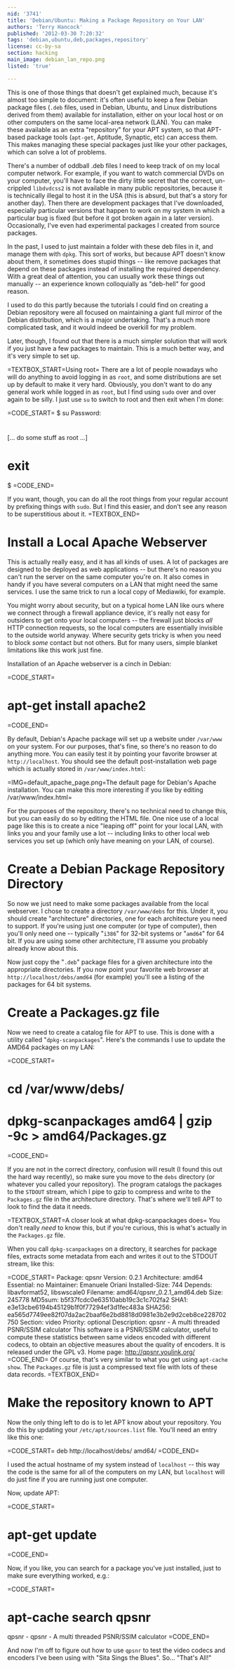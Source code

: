 ```yaml
---
nid: '3741'
title: 'Debian/Ubuntu: Making a Package Repository on Your LAN'
authors: 'Terry Hancock'
published: '2012-03-30 7:20:32'
tags: 'debian,ubuntu,deb,packages,repository'
license: cc-by-sa
section: hacking
main_image: debian_lan_repo.png
listed: 'true'

---
```

<!-- Debian/Ubuntu: Making a Package Repository on Your LAN -->

This is one of those things that doesn't get explained much, because it's almost too simple to document: it's often useful to keep a few Debian package files (`.deb` files, used in Debian, Ubuntu, and Linux distributions derived from them) available for installation, either on your local host or on other computers on the same local-area network (LAN). You can make these available as an extra "repository" for your APT system, so that APT-based package tools (`apt-get`, Aptitude, Synaptic, etc) can access them. This makes managing these special packages just like your other packages, which can solve a lot of problems.

<!--break-->

There's a number of oddball .deb files I need to keep track of on my local computer network. For example, if you want to watch commercial DVDs on your computer, you'll have to face the dirty little secret that the correct, un-crippled `libdvdcss2` is not available in many public repositories, because it is technically illegal to host it in the USA (this is absurd, but that's a story for another day). Then there are development packages that I've downloaded, especially particular versions that happen to work on my system in which a particular bug is fixed (but before it got broken again in a later version). Occasionally, I've even had experimental packages I created from source packages.

In the past, I used to just maintain a folder with these deb files in it, and manage them with `dpkg`. This sort of works, but because APT doesn't know about them, it sometimes does stupid things -- like remove packages that depend on these packages instead of installing the required dependency. With a great deal of attention, you can usually work these things out manually -- an experience known colloquially as "deb-hell" for good reason.

I used to do this partly because the tutorials I could find on creating a Debian repository were all focused on maintaining a giant full mirror of the Debian distribution, which is a major undertaking. That's a much more complicated task, and it would indeed be overkill for my problem.

Later, though, I found out that there is a much simpler solution that will work if you just have a few packages to maintain. This is a much better way, and it's very simple to set up.

=TEXTBOX_START=Using root=
There are a lot of people nowadays who will do anything to avoid logging in as `root`, and some distributions are set up by default to make it very hard. Obviously, you don't want to do any general work while logged in as `root`, but I find using `sudo` over and over again to be silly. I just use `su` to switch to root and then exit when I'm done:

=CODE_START=
$ su
Password:
#
  [... do some stuff as root ...]
# exit
$
=CODE_END=

If you want, though, you can do all the root things from your regular account by prefixing things with `sudo`. But I find this easier, and don't see any reason to be superstitious about it.
=TEXTBOX_END=

# Install a Local Apache Webserver

This is actually really easy, and it has all kinds of uses. A lot of packages are designed to be deployed as web applications -- but there's no reason you can't run the server on the same computer you're on. It also comes in handy if you have several computers on a LAN that might need the same services. I use the same trick to run a local copy of Mediawiki, for example.

You might worry about security, but on a typical home LAN like ours where we connect through a firewall appliance device, it's really not easy for outsiders to get onto your local computers -- the firewall just blocks _all_ HTTP connection requests, so the local computers are essentially invisible to the outside world anyway. Where security gets tricky is when you need to block _some_ contact but not others. But for many users, simple blanket limitations like this work just fine.

Installation of an Apache webserver is a cinch in Debian:

=CODE_START=
# apt-get install apache2
=CODE_END=

By default, Debian's Apache package will set up a website under `/var/www` on your system. For our purposes, that's fine, so there's no reason to do anything more. You can easily test it by pointing your favorite browser at `http://localhost`. You should see the default post-installation web page which is actually stored in `/var/www/index.html`:

=IMG=default_apache_page.png=The default page for Debian's Apache installation. You can make this more interesting if you like by editing /var/www/index.html=

For the purposes of the repository, there's no technical need to change this, but you can easily do so by editing the HTML file. One nice use of a local page like this is to create a nice "leaping off" point for your local LAN, with links you and your family use a lot -- including links to other local web services you set up (which only have meaning on your LAN, of course).

# Create a Debian Package Repository Directory

So now we just need to make some packages available from the local webserver. I chose to create a directory `/var/www/debs` for this. Under it, you should create "architecture" directories, one for each architecture you need to support. If you're using just one computer (or type of computer), then you'll only need one -- typically "`i386`" for 32-bit systems or "`amd64`" for 64 bit. If you are using some other architecture, I'll assume you probably already know about this.

Now just copy the "`.deb`" package files for a given architecture into the appropriate directories. If you now point your favorite web browser at `http://localhost/debs/amd64` (for example) you'll see a listing of the packages for 64 bit systems.

# Create a Packages.gz file

Now we need to create a catalog file for APT to use. This is done with a utility called "`dpkg-scanpackages`". Here's the commands I use to update the AMD64 packages on my LAN:

=CODE_START=
# cd /var/www/debs/
# dpkg-scanpackages amd64 | gzip -9c > amd64/Packages.gz
=CODE_END=

If you are not in the correct directory, confusion will result (I found this out the hard way recently), so make sure you move to the `debs` directory (or whatever you called your repository). The program catalogs the packages to the `STDOUT` stream, which I pipe to gzip to compress and write to the `Packages.gz` file in the architecture directory. That's where we'll tell APT to look to find the data it needs.

=TEXTBOX_START=A closer look at what dpkg-scanpackages does=
You don't really _need_ to know this, but if you're curious, this is what's actually in the `Packages.gz` file.

When you call `dpkg-scanpackages` on a directory, it searches for package files, extracts some metadata from each and writes it out to the STDOUT stream, like this:

=CODE_START=
Package: qpsnr
Version: 0.2.1
Architecture: amd64
Essential: no
Maintainer: Emanuele Oriani
Installed-Size: 744
Depends: libavformat52, libswscale0
Filename: amd64/qpsnr_0.2.1_amd64.deb
Size: 245778
MD5sum: b5f37fcdc0e63510abb19c3c1c702fa2
SHA1: e3e13cbe6194b45129b1f0f77294ef3d1fec483a
SHA256: ea565d7749ee82f07da2ac2baaf6e2bd8818d0981e3b2e9d2ceb8ce228702750
Section: video
Priority: optional
Description: qpsnr - A multi threaded PSNR/SSIM calculator
             This software is a PSNR/SSIM calculator, useful
             to compute these statistics between same videos
             encoded with different codecs, to obtain an objective
             measures about the quality of encoders.
             It is released under the GPL v3.
             Home page: http://qpsnr.youlink.org/
=CODE_END=
Of course, that's very similar to what you get using `apt-cache show`. The `Packages.gz` file is just a compressed text file with lots of these data records.
=TEXTBOX_END=

# Make the repository known to APT

Now the only thing left to do is to let APT know about your repository. You do this by updating your `/etc/apt/sources.list` file. You'll need an entry like this one: 

=CODE_START=
deb http://localhost/debs/ amd64/
=CODE_END=

I used the actual hostname of my system instead of `localhost` -- this way the code is the same for all of the computers on my LAN, but `localhost` will do just fine if you are running just one computer.

Now, update APT:

=CODE_START=
# apt-get update
=CODE_END=

Now, if you like, you can search for a package you've just installed, just to make sure everything worked, e.g.:

=CODE_START=
# apt-cache search qpsnr
qpsnr - qpsnr - A multi threaded PSNR/SSIM calculator
=CODE_END=

And now I'm off to figure out how to use `qpsnr` to test the video codecs and encoders I've been using with "Sita Sings the Blues". So... "That's All!"

